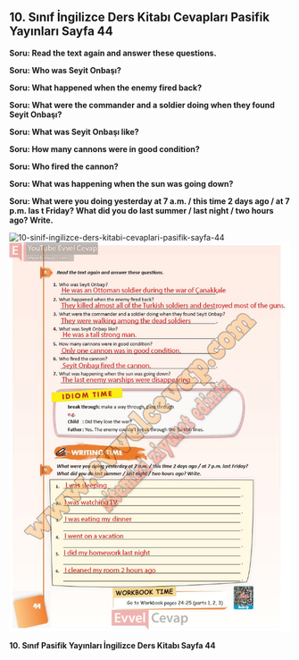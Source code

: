 ## 10. Sınıf İngilizce Ders Kitabı Cevapları Pasifik Yayınları Sayfa 44

**Soru: Read the text again and answer these questions.**

**Soru: Who was Seyit Onbaşı?**

**Soru: What happened when the enemy fired back?**

**Soru: What were the commander and a soldier doing when they found Seyit Onbaşı?**

**Soru: What was Seyit Onbaşı like?**

**Soru: How many cannons were in good condition?**

**Soru: Who fired the cannon?**

**Soru: What was happening when the sun was going down?**

**Soru: What were you doing yesterday at 7 a.m. / this time 2 days ago / at 7 p.m. las t Friday? What did you do last summer / last night / two hours ago? Write.**

![10-sinif-ingilizce-ders-kitabi-cevaplari-pasifik-sayfa-44]()![10-sinif-ingilizce-ders-kitabi-cevaplari-pasifik-sayfa-44](./image1.webp)

**10. Sınıf Pasifik Yayınları İngilizce Ders Kitabı Sayfa 44**